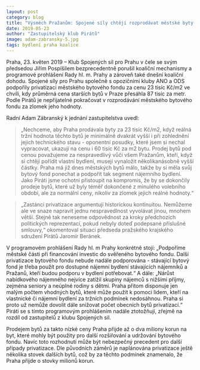 ```yaml
---
layout: post
category: blog
title: "Výsměch Pražanům: Spojené síly chtějí rozprodávat městské byty za 23 tisíc Kč za m2 a připravit tak Prahu o stovky milionů korun"
date: 2019-05-23
author: "Zastupitelský klub Pirátů"
image: adam-zabransky-5.jpg
tags: bydlení praha koalice
---
```


Praha, 23. květen 2019 – Klub Spojených sil pro Prahu v čele se svým předsedou Jiřím Pospíšilem bezprecedentně porušil koaliční mechanismy a programové prohlášení Rady hl. m. Prahy a zároveň také dnešní koaliční dohodu. Spojené síly pro Prahu společně s opozičními kluby ANO a ODS podpořily privatizaci městského bytového fondu za cenu 23 tisíc Kč/m2 ve chvíli, kdy průměrná cena starších bytů v Praze přesáhla 87 tisíc za metr. Podle Pirátů je nepřijatelné pokračovat v rozprodávání městského bytového fondu za zlomek jeho hodnoty. 
 
Radní Adam Zábranský k jednání zastupitelstva uvedl: 

> „Nechceme, aby Praha prodávala byty za 23 tisíc Kč/m2, když reálná tržní hodnota těchto bytů je minimálně dvakrát vyšší i při zohlednění jejich technického stavu - oponentní posudky, které jsem si nechal vypracovat, ukazují na cenu i 60 tisíc Kč za m2 bytu. Prodej bytů pod cenou považujeme za nespravedlivý vůči všem Pražanům, kteří, když si chtějí pořídit vlastní bydlení, musejí vynaložit několikanásobně vyšší částky. Praha má již dnes městských bytů málo, takže by si měla svůj bytový fond ponechat a podpořit tak segment nájemního bydlení. Jako Piráti jsme ochotni přistoupit na kompromis, že by se dokončily prodeje bytů, které už byly téměř dokončené z minulého volebního období, ale za normální ceny, nikoliv za zlomek jejich reálné hodnoty.“
 
> „Zastánci privatizace argumentují historickou kontinuitou. Nemůžeme ale ve snaze napravit jednu nespravedlnost vyvolávat jinou, mnohem větší. Stejně tak neneseme odpovědnost za kroky předchozích politických reprezentací, pokud nebyly doteď podepsané příslušné smlouvy,“ okomentoval situaci předseda pražského krajského sdružení Pirátů Jaromír Beránek. 
 
V programovém prohlášení Rady hl. m Prahy konkrétně stojí: „Podpoříme městské části při financování investic do svěřeného bytového fondu. Další privatizace bytového fondu nebude nadále podporována - stávající bytový fond je třeba použít pro dostupné nájemní bydlení stávajících nájemníků a Pražanů, kteří budou podporu v bydlení potřebovat.“ A dále: „Nárůst nabídkového nájemného nejvíce zatížil skupiny nájemců s nižšími příjmy, zejména seniory a neúplné rodiny s dětmi. Praha přitom disponuje jen malým počtem vhodných bytů, které může použít k pomoci lidem, kteří na vlastnické či nájemní bydlení za tržních podmínek nedosáhnou. Praha si proto už nemůže dovolit dále snižovat počet obecních bytů privatizací.“ Piráti se s tímto programovým prohlášením nadále ztotožňují, zřejmě na rozdíl od zastupitelů z klubu Spojených sil.

Prodejem bytů za takto nízké ceny Praha přijde až o dva miliony korun na byt, které mohly být použity pro další rozšiřování a udržování bytového fondu. Navíc toto rozhodnutí může být nebezpečný precedent pro další případy privatizace. Dle původních záměrů je naplánována privatizace ještě několika stovek dalších bytů, což by za těchto podmínek znamenalo, že Praha přijde o stovky milionů korun.

